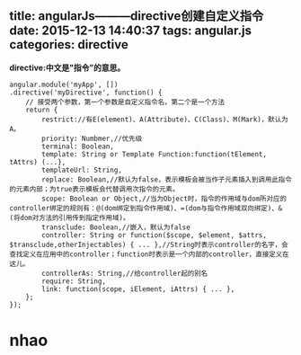 title: angularJs———directive创建自定义指令
date: 2015-12-13 14:40:37
tags: angular.js
categories: directive 
---
   **directive:中文是"指令”的意思。**
   
    angular.module('myApp', [])
    .directive('myDirective', function() {
        // 接受两个参数，第一个参数是自定义指令名，第二个是一个方法
        return {
            restrict://有E(element)、A(Attribute)、C(Class)、M(Mark)，默认为A。
            priority: Numbmer,//优先级
            terminal: Boolean,
            template: String or Template Function:function(tElement, tAttrs) (...},
            templateUrl: String,
            replace: Boolean,//默认为false，表示模板会被当作子元素插入到调用此指令的元素内部；为true表示模板会代替调用次指令的元素。
            scope: Boolean or Object,//当为Object时，指令的作用域与dom所对应的controller绑定的规则有：@(dom绑定到指令作用域)、=(dom与指令作用域双向绑定)、&(将dom对方法的引用传到指定作用域)。
            transclude: Boolean,//嵌入，默认为false
            controller: String or function($scope, $element, $attrs, $transclude,otherInjectables) { ... },//String时表示controller的名字，会查找定义在应用中的controller；function时表示是一个内部的controller，直接定义在这儿。
            controllerAs: String,//给controller起的别名
            require: String,
            link: function(scope, iElement, iAttrs) { ... },
        };
    });

#  nhao
    
    